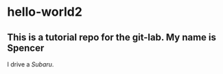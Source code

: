 # hello-world2
This is a tutorial repo for the git-lab.
**My name is Spencer**
---
I drive a *Subaru*.
